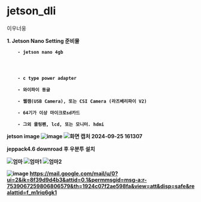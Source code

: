 # jetson_dli
이우너웅

<b> 1. Jetson Nano Setting 준비물
  
        - jetson nano 4gb

        

  
        - c type power adapter
  
        - 와이파이 동글
  
        - 웹캠(USB Camera), 또는 CSI Camera (라즈베리파이 V2)
  
        - 64기가 이상 마이크로sd카드
  
        - 그외 쿨링펜, lcd, 또는 모니터. hdmi

<b> jetson image
![image](https://github.com/user-attachments/assets/a1076ad9-c3e2-43fb-9d1b-fa2b81074412)
![화면 캡처 2024-09-25 161307](https://github.com/user-attachments/assets/6579c53d-037c-4b05-810b-fe5bfa51ff8e)

<b> jeppack4.6 downroad 후 우분투 설치


![엄마](https://github.com/user-attachments/assets/99a5179c-3a11-456e-8590-aff850f80ecf)
![엄마1](https://github.com/user-attachments/assets/d1930933-3b48-432e-b006-0dc4867f138f)
![엄마2](https://github.com/user-attachments/assets/d42f3629-dc75-45b5-bc47-09c0a3d97ff0)


![image](https://github.com/user-attachments/assets/789194ba-aa85-4d36-9712-880081dd0f2c)
https://mail.google.com/mail/u/0?ui=2&ik=8f39d9d4b3&attid=0.1&permmsgid=msg-a:r-7539067259806806579&th=1924c07f2ae598fa&view=att&disp=safe&realattid=f_m1riq6gk1



